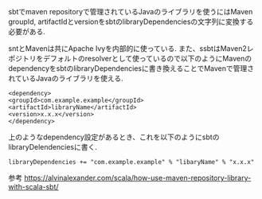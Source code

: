 sbtでmaven repositoryで管理されているJavaのライブラリを使うにはMaven groupId, artifactIdとversionをsbtのlibraryDependenciesの文字列に変換する必要がある.

sntとMavenは共にApache Ivyを内部的に使っている. また、ssbtはMaven2レポジトリをデフォルトのresolverとして使っているので以下のようにMavenのdependencyをsbtのlibraryDependenciesに書き換えることでMavenで管理されているJavaのライブラリを使える.

```
<dependency>
<groupId>com.example.example</groupId>
<artifactId>libraryName</artifactId>
<version>x.x.x</version>
</dependency>
```

上のようなdependency設定があるとき、これを以下のようにsbtのlibraryDelendenciesに書く.

```
libraryDependencies += "com.example.example" % "libaryName" % "x.x.x"
```

参考
https://alvinalexander.com/scala/how-use-maven-repository-library-with-scala-sbt/

